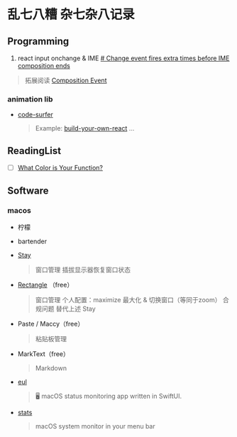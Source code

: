 # 乱七八糟 杂七杂八记录

## Programming
1. react input onchange & IME
  [# Change event fires extra times before IME composition ends](https://github.com/facebook/react/issues/3926#issuecomment-104373897)
  
  > 拓展阅读 [Composition Event](https://developer.mozilla.org/en-US/docs/Web/API/Element/compositionstart_event)

### animation lib

- [code-surfer](https://github.com/pomber/code-surfer)
  
  > Example: [build-your-own-react](https://pomb.us/build-your-own-react/)
...


## ReadingList

- [ ] [What Color is Your Function?](https://journal.stuffwithstuff.com/2015/02/01/what-color-is-your-function/)


## Software

### macos

- 柠檬
  
- bartender
  
- [Stay](https://cordlessdog.com/stay/)
  
  > 窗口管理 插拔显示器恢复窗口状态
  
- [Rectangle](https://rectangleapp.com/) （free）
  > 窗口管理 
  个人配置：maximize 最大化 & 切换窗口（等同于zoom）
  合规问题 替代上述 Stay
  
- Paste / Maccy（free）
  
  > 粘贴板管理
  
- MarkText（free）
  
  > Markdown

- [eul](https://github.com/gao-sun/eul)
  > 🖥️ macOS status monitoring app written in SwiftUI.

- [stats](https://github.com/exelban/stats)
  > macOS system monitor in your menu bar

